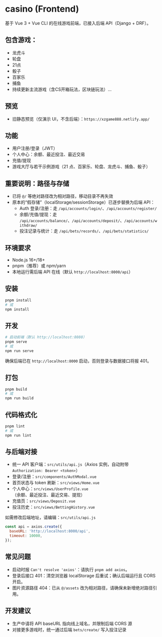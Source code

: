 # casino (Frontend)

基于 Vue 3 + Vue CLI 的在线游戏前端，已接入后端 API（Django + DRF）。

## 包含游戏：
- 龙虎斗
- 轮盘
- 21点
- 骰子
- 百家乐
- 捕鱼
- 持续更新主流游戏（含CS开箱玩法，区块链玩法）...

## 预览
- 旧静态预览（仅演示 UI，不含后端）：`https://xzgame888.netlify.app/`

## 功能
- 用户注册/登录（JWT）
- 个人中心：余额、最近投注、最近交易
- 充值/提现
- 游戏大厅与若干示例游戏（21 点、百家乐、轮盘、龙虎斗、捕鱼、骰子）

## 重要说明：路径与存储
- 已将 `@/` 等绝对路径改为相对路径，移动目录不再失效
- 原本的“假存储”（localStorage/sessionStorage）已逐步替换为后端 API：
  - Auth 登录/注册：走 `/api/accounts/login/`、`/api/accounts/register/`
  - 余额/充值/提现：走 `/api/accounts/balance/`、`/api/accounts/deposit/`、`/api/accounts/withdraw/`
  - 投注记录与统计：走 `/api/bets/records/`、`/api/bets/statistics/`

## 环境要求
- Node.js 16+/18+
- pnpm（推荐）或 npm/yarn
- 本地运行需后端 API 在线（默认 `http://localhost:8000/api`）

## 安装
```bash
pnpm install
# 或
npm install
```

## 开发
```bash
# 启动前端（默认 http://localhost:8080）
pnpm serve
# 或
npm run serve
```

确保后端已在 `http://localhost:8000` 启动，否则登录与数据接口将报 401。

## 打包
```bash
pnpm build
# 或
npm run build
```

## 代码格式化
```bash
pnpm lint
# 或
npm run lint
```

## 与后端对接
- 统一 API 客户端：`src/utils/api.js`（Axios 实例，自动附带 `Authorization: Bearer <token>`）
- 登录/注册：`src/components/AuthModal.vue`
- 首页状态与 token 刷新：`src/views/Home.vue`
- 个人中心：`src/views/UserProfile.vue`（余额、最近投注、最近交易、提现）
- 充值页：`src/views/Deposit.vue`
- 投注历史：`src/views/BettingHistory.vue`

如需修改后端地址，请编辑：`src/utils/api.js`
```js
const api = axios.create({
  baseURL: 'http://localhost:8000/api',
  timeout: 10000,
});
```

## 常见问题
- 启动时报 `Can't resolve 'axios'`：请执行 `pnpm add axios`。
- 登录后接口 401：清空浏览器 localStorage 后重试；确认后端运行且 CORS 开启。
- 图片资源路径 404：已从 `@/assets` 改为相对路径，请确保未新增绝对路径引用。

## 开发建议
- 生产中请将 API baseURL 指向线上域名，并限制后端 CORS 源
- 对接更多游戏时，统一通过后端 `bets/create/` 写入投注记录

